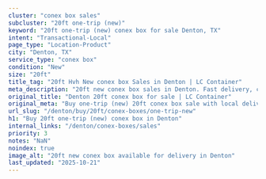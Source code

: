 ```yaml
---
cluster: "conex box sales"
subcluster: "20ft one-trip (new)"
keyword: "20ft one-trip (new) conex box for sale Denton, TX"
intent: "Transactional-Local"
page_type: "Location-Product"
city: "Denton, TX"
service_type: "conex box"
condition: "New"
size: "20ft"
title_tag: "20ft Hvh New conex box Sales in Denton | LC Container"
meta_description: "20ft new conex box sales in Denton. Fast delivery, competitive pricing. Serving conex boxes area. Quote ID: 2KR. Call (214) 524-4168 for your free quote today."
original_title: "Denton 20ft conex box for sale | LC Container"
original_meta: "Buy one-trip (new) 20ft conex box sale with local delivery in Denton, TX. LC Container — local Since 2003. Request a fast quote today."
url_slug: "/denton/buy/20ft/conex-boxes/one-trip-new"
h1: "Buy 20ft one-trip (new) conex box in Denton"
internal_links: "/denton/conex-boxes/sales"
priority: 3
notes: "NaN"
noindex: true
image_alt: "20ft new conex box available for delivery in Denton"
last_updated: "2025-10-21"
---
```


<!-- TODO: Add unique city/inventory copy, images, and internal links here. -->
